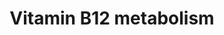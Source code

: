 ---
annotations:
- id: DOID:13381
  parent: disease of metabolism
  type: Disease Ontology
  value: pernicious anemia
- id: PW:0000397
  parent: classic metabolic pathway
  type: Pathway Ontology
  value: cobalamin metabolic pathway
authors:
- Damariz
- Khanspers
- AlexanderPico
- MaintBot
- Andra
- Egonw
- Mkutmon
- Asios Olia
- Fehrhart
- Wpblocked
- DeSl
- Eweitz
citedin:
- link: PMC9377275
  title: 'Identifying Drug-Induced Liver Injury Associated With Inflammation-Drug
    and Drug-Drug Interactions in Pharmacologic Treatments for COVID-19 by Bioinformatics
    and System Biology Analyses: The Role of Pregnane X Receptor (2022)'
- link: PMC9154116
  title: Target and drug predictions for SARS-CoV-2 infection in hepatocellular carcinoma
    patients (2022)
- link: PMC8155553
  title: 'Heterogeneity

    of Lipid and Protein Cartilage Profiles

    Associated with Human Osteoarthritis with or without Type 2 Diabetes

    Mellitus (2021)'
- link: PMC7929374
  title: Identification of biomarkers and pathways for the SARS-CoV-2 infections that
    make complexities in pulmonary arterial hypertension patients (2021)
- link: PMC7665362
  title: Network-based identification genetic effect of SARS-CoV-2 infections to Idiopathic
    pulmonary fibrosis (IPF) patients (2020)
description: Vitamin B12 is a water soluble, organic compound and essential nutrient
  involved in the everyday functioning of the nervous system and the brain.   Vitamin
  B12 is involved in the preservation and regeneration of the myelin shealth - the
  protective fatty layer that acts as an insulator in nerve axons.  Animals store
  vitamin B12 in liver and muscle and therefore eggs, milk, meat, liver are sources
  of the vitamin.  Problems in metabolism of vitamin B12 lead to "persistent" lack
  of energy to perform every day tasks.   The genes and pathways highlighted above
  describe several routes through which genes and metabolites involved in B12 metabolism
  are interconnected.  Central B12 metabolism nodes include folate metabolism and
  the synthesis of the citric acid cycle intermediates and succinyl-CoA, cyanocobalamin
  into methylcobalamin conversion, tyrosine nitration and riboflavin pathways.  Proteins
  on this pathway have targeted assays available via the [https://assays.cancer.gov/available_assays?wp_id=WP1533
  CPTAC Assay Portal].
last-edited: 2022-02-26
ndex: f4aac492-8b62-11eb-9e72-0ac135e8bacf
organisms:
- Homo sapiens
redirect_from:
- /index.php/Pathway:WP1533
- /instance/WP1533
- /instance/WP1533_r121695
revision: r121695
schema-jsonld:
- '@context': https://schema.org/
  '@id': https://wikipathways.github.io/pathways/WP1533.html
  '@type': Dataset
  creator:
    '@type': Organization
    name: WikiPathways
  description: Vitamin B12 is a water soluble, organic compound and essential nutrient
    involved in the everyday functioning of the nervous system and the brain.   Vitamin
    B12 is involved in the preservation and regeneration of the myelin shealth - the
    protective fatty layer that acts as an insulator in nerve axons.  Animals store
    vitamin B12 in liver and muscle and therefore eggs, milk, meat, liver are sources
    of the vitamin.  Problems in metabolism of vitamin B12 lead to "persistent" lack
    of energy to perform every day tasks.   The genes and pathways highlighted above
    describe several routes through which genes and metabolites involved in B12 metabolism
    are interconnected.  Central B12 metabolism nodes include folate metabolism and
    the synthesis of the citric acid cycle intermediates and succinyl-CoA, cyanocobalamin
    into methylcobalamin conversion, tyrosine nitration and riboflavin pathways.  Proteins
    on this pathway have targeted assays available via the [https://assays.cancer.gov/available_assays?wp_id=WP1533
    CPTAC Assay Portal].
  keywords:
  - ' Methylmalonic acid'
  - ' S-Adenosylhomocysteine'
  - ' S-Adenosylmethionine'
  - ' Succinyl-CoA'
  - 5,10-Methylene-THF
  - 5-methyl-THF
  - 8-Isoprostaglandin F2a
  - 8-OHdG
  - ABCA1
  - ACT
  - ALB
  - APOA1
  - APOA1-NO2Tyr
  - APOB
  - APOE
  - Adenosylcobalamin
  - Ascorbic acid
  - CBR
  - CBS
  - CRP
  - CTH
  - CUBN
  - Cbl/HC
  - Cbl/IF
  - Cbl/TC
  - Chlorine
  - Cholesterol
  - Cob(I)alamin
  - Cob(II)alamin
  - Creatinine
  - Cystathionine
  - Cysteine
  - D-Methylmalonyl-CoA
  - D-dimer
  - F2-Isoprostane
  - FAD
  - Factor VII
  - Fibrin
  - Fructosamine
  - Glucose
  - H2O2
  - HBA1
  - HBB
  - HC
  - HDL
  - HDL-C
  - HDL/APOA1
  - HDL/SAA
  - HNO2
  - HOCl
  - HbA1c
  - Homocysteine
  - IF*
  - IL10
  - IL1B
  - IL6
  - INS
  - INSR
  - L-Methylmalonyl-CoA
  - LDL
  - LDL-C
  - LDL/APOB
  - LDLR
  - MAT
  - MCEE
  - MCP1
  - MM-CoA-H
  - MMAB
  - MPO
  - MSR*
  - MTHFR*
  - MTR*
  - MUT
  - Megalin
  - Methionine
  - Methylcob(III)alamin
  - N2O
  - NAD
  - NADH
  - NADP+
  - NADPH
  - NFKB1
  - NFKB2
  - 'NO'
  - NO2
  - NO3-
  - Nitrotyrosine
  - O2
  - O3
  - ONOO-ONOOH
  - PAI-1
  - PGE1
  - PGE2
  - PGF2a
  - PLG
  - Pyridoxal 5'-phosphate
  - RANTES
  - RELA
  - Riboflavin
  - SAA1
  - SAA2
  - SAA3
  - SAA4
  - SHMT
  - SOD1
  - SOD2
  - SOD3
  - SRB1
  - Serine
  - TAG
  - TCN2*
  - THF
  - TNFa
  - Thrombin
  - Thromboxane A2
  - Thromboxane B2
  - VLDL
  - VLDL-TAG
  - VLDL/APOB
  - Vitamin B12/Cobalamin
  - Zinc
  - a-Tocopherol
  - oxLDL
  - sICAM-1
  - tPA
  - vitamin D
  license: CC0
  name: Vitamin B12 metabolism
seo: CreativeWork
title: Vitamin B12 metabolism
wpid: WP1533
---